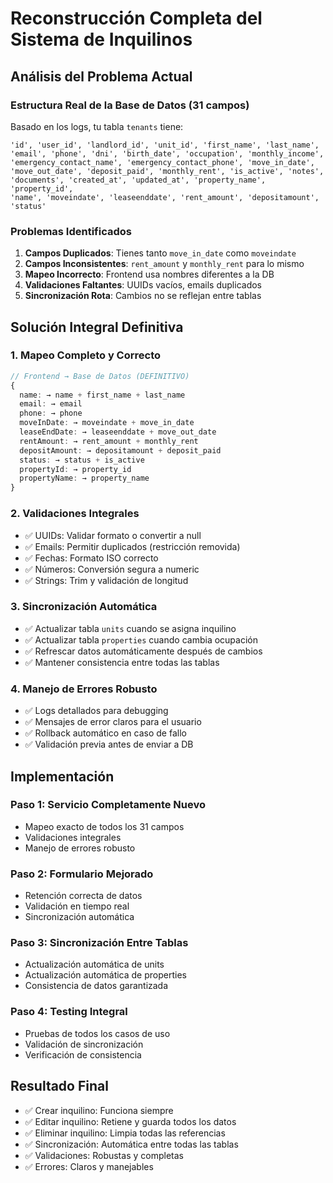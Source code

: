 # Reconstrucción Completa del Sistema de Inquilinos

## Análisis del Problema Actual

### Estructura Real de la Base de Datos (31 campos)
Basado en los logs, tu tabla `tenants` tiene:

```
'id', 'user_id', 'landlord_id', 'unit_id', 'first_name', 'last_name', 
'email', 'phone', 'dni', 'birth_date', 'occupation', 'monthly_income', 
'emergency_contact_name', 'emergency_contact_phone', 'move_in_date', 
'move_out_date', 'deposit_paid', 'monthly_rent', 'is_active', 'notes', 
'documents', 'created_at', 'updated_at', 'property_name', 'property_id', 
'name', 'moveindate', 'leaseenddate', 'rent_amount', 'depositamount', 'status'
```

### Problemas Identificados

1. **Campos Duplicados**: Tienes tanto `move_in_date` como `moveindate`
2. **Campos Inconsistentes**: `rent_amount` y `monthly_rent` para lo mismo
3. **Mapeo Incorrecto**: Frontend usa nombres diferentes a la DB
4. **Validaciones Faltantes**: UUIDs vacíos, emails duplicados
5. **Sincronización Rota**: Cambios no se reflejan entre tablas

## Solución Integral Definitiva

### 1. Mapeo Completo y Correcto
```typescript
// Frontend → Base de Datos (DEFINITIVO)
{
  name: → name + first_name + last_name
  email: → email
  phone: → phone
  moveInDate: → moveindate + move_in_date
  leaseEndDate: → leaseenddate + move_out_date
  rentAmount: → rent_amount + monthly_rent
  depositAmount: → depositamount + deposit_paid
  status: → status + is_active
  propertyId: → property_id
  propertyName: → property_name
}
```

### 2. Validaciones Integrales
- ✅ UUIDs: Validar formato o convertir a null
- ✅ Emails: Permitir duplicados (restricción removida)
- ✅ Fechas: Formato ISO correcto
- ✅ Números: Conversión segura a numeric
- ✅ Strings: Trim y validación de longitud

### 3. Sincronización Automática
- ✅ Actualizar tabla `units` cuando se asigna inquilino
- ✅ Actualizar tabla `properties` cuando cambia ocupación
- ✅ Refrescar datos automáticamente después de cambios
- ✅ Mantener consistencia entre todas las tablas

### 4. Manejo de Errores Robusto
- ✅ Logs detallados para debugging
- ✅ Mensajes de error claros para el usuario
- ✅ Rollback automático en caso de fallo
- ✅ Validación previa antes de enviar a DB

## Implementación

### Paso 1: Servicio Completamente Nuevo
- Mapeo exacto de todos los 31 campos
- Validaciones integrales
- Manejo de errores robusto

### Paso 2: Formulario Mejorado
- Retención correcta de datos
- Validación en tiempo real
- Sincronización automática

### Paso 3: Sincronización Entre Tablas
- Actualización automática de units
- Actualización automática de properties
- Consistencia de datos garantizada

### Paso 4: Testing Integral
- Pruebas de todos los casos de uso
- Validación de sincronización
- Verificación de consistencia

## Resultado Final
- ✅ Crear inquilino: Funciona siempre
- ✅ Editar inquilino: Retiene y guarda todos los datos
- ✅ Eliminar inquilino: Limpia todas las referencias
- ✅ Sincronización: Automática entre todas las tablas
- ✅ Validaciones: Robustas y completas
- ✅ Errores: Claros y manejables